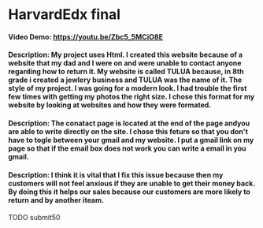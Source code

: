 # HarvardEdx final
#### Video Demo:  <https://youtu.be/Zbc5_5MCiO8E>
#### Description: My project uses Html. I created this website because of a website that my dad and I were on and were unable to contact anyone regarding how to return it. My website is called TULUA because, in 8th grade i created a jewlery business and TULUA was the name of it. The style of my project. I was going for a modern look. I had trouble the first few times with getting my photos the right size. I chose this format for my website by looking at websites and how they were formated. 
#### Description: The conatact page is located at the end of the page andyou are able to write directly on the site. I chose this feture so that you don't have to togle between your gmail and my website. I put a gmail link on my page so that if the email box does not work you can write a email in you gmail.
#### Description: I think it is vital that I fix this issue because then my customers will not feel anxious if they are unable to get their money back. By doing this it helps our sales because our customers are more likely to return and by another iteam.  
TODO
submit50
